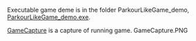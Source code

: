 Executable game deme is in the folder ParkourLikeGame_demo, [ParkourLikeGame_demo.exe](Unity-projects/ParkourLikeGame/ParkourLikeGame_demo/ParkourLikeGame_demo.exe).

[GameCapture](Unity-projects/ParkourLikeGame/ParkourLikeGame_demo/GameCapture.PNG) is a capture of running game.
GameCapture.PNG

